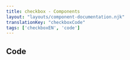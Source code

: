 ```yaml
---
title: checkbox - Components
layout: "layouts/component-documentation.njk"
translationKey: "checkboxCode"
tags: ['checkboxEN', 'code']
---
```


## Code